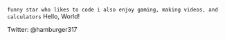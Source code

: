 ``
funny star who likes to code
i also enjoy gaming, making videos, and calculators
``
Hello, World!

Twitter: @hamburger317

<!---
Hamburger317/Hamburger317 is a ✨ special ✨ repository because its `README.md` (this file) appears on your GitHub profile.
You can click the Preview link to take a look at your changes.
--->
